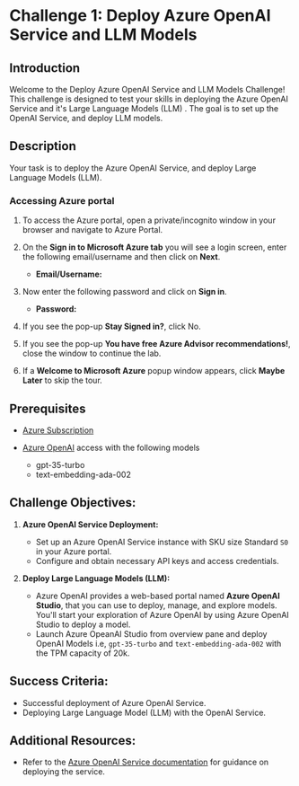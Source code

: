 # Challenge 1: Deploy Azure OpenAI Service and LLM Models

## Introduction

Welcome to the Deploy Azure OpenAI Service and LLM Models Challenge! This challenge is designed to test your skills in deploying the Azure OpenAI Service and it's Large Language Models (LLM) . The goal is to set up the OpenAI Service, and deploy LLM models.

## Description

Your task is to deploy the Azure OpenAI Service, and deploy Large Language Models (LLM).

### Accessing Azure portal

1. To access the Azure portal, open a private/incognito window in your browser and navigate to Azure Portal.

1. On the **Sign in to Microsoft Azure tab** you will see a login screen, enter the following email/username and then click on **Next**.

   - **Email/Username:** <inject key="AzureAdUserEmail"></inject>

1. Now enter the following password and click on **Sign in**.

   - **Password:** <inject key="AzureAdUserPassword"></inject>

1. If you see the pop-up **Stay Signed in?**, click No.

1. If you see the pop-up **You have free Azure Advisor recommendations!**, close the window to continue the lab.

1. If a **Welcome to Microsoft Azure** popup window appears, click **Maybe Later** to skip the tour.

## Prerequisites

- [Azure Subscription](https://azure.microsoft.com/en-us/free/)
- [Azure OpenAI](https://aka.ms/oai/access) access with the following models
 
  - gpt-35-turbo
  - text-embedding-ada-002

## Challenge Objectives:

1. **Azure OpenAI Service Deployment:**
   - Set up an Azure OpenAI Service instance with SKU size Standard `S0` in your Azure portal.
   - Configure and obtain necessary API keys and access credentials.

2. **Deploy Large Language Models (LLM):**
   - Azure OpenAI provides a web-based portal named **Azure OpenAI Studio**, that you can use to deploy, manage, and explore models. You'll start your exploration of Azure OpenAI by using Azure OpenAI Studio to deploy a model.
   - Launch Azure OpeanAI Studio from overview pane and deploy OpenAI Models i.e, `gpt-35-turbo` and `text-embedding-ada-002` with the TPM capacity of 20k.

## Success Criteria:

- Successful deployment of Azure OpenAI Service.
- Deploying Large Language Model (LLM) with the OpenAI Service.

## Additional Resources:

- Refer to the [Azure OpenAI Service documentation](https://learn.microsoft.com/en-us/azure/ai-services/openai/) for guidance on deploying the service.
